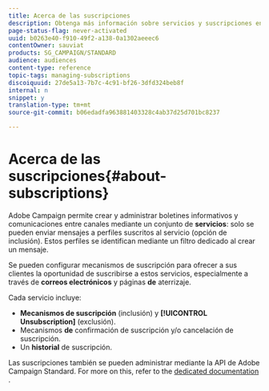 ```yaml
---
title: Acerca de las suscripciones
description: Obtenga más información sobre servicios y suscripciones en Campaign Standard.
page-status-flag: never-activated
uuid: b0263e40-f910-49f2-a138-0a1302aeeec6
contentOwner: sauviat
products: SG_CAMPAIGN/STANDARD
audience: audiences
content-type: reference
topic-tags: managing-subscriptions
discoiquuid: 27de5a13-7b7c-4c91-bf26-3dfd324beb8f
internal: n
snippet: y
translation-type: tm+mt
source-git-commit: b06edadfa963881403328c4ab37d25d701bc8237

---
```



# Acerca de las suscripciones{#about-subscriptions}

Adobe Campaign permite crear y administrar boletines informativos y comunicaciones entre canales mediante un conjunto de **servicios**: solo se pueden enviar mensajes a perfiles suscritos al servicio (opción de inclusión). Estos perfiles se identifican mediante un filtro dedicado al crear un mensaje.

Se pueden configurar mecanismos de suscripción para ofrecer a sus clientes la oportunidad de suscribirse a estos servicios, especialmente a través de **correos electrónicos** y páginas **de** aterrizaje.

Cada servicio incluye:

* **Mecanismos de suscripción** (inclusión) y **[!UICONTROL Unsubscription]** (exclusión).
* Mecanismos **de** confirmación de suscripción y/o cancelación de suscripción.
* Un **historial** de suscripción.

Las suscripciones también se pueden administrar mediante la API de Adobe Campaign Standard. For more on this, refer to the [dedicated documentation](../../api/using/managing-services-and-subscriptions.md) .
